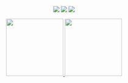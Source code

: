 
<p align="center">
  <a href="https://discord.com/users/751139131093942404"><img src="https://img.shields.io/badge/Khold%20-7289DA.svg?&style=for-the-badge&logo=discord&logoColor=white"></a>
  <a href="https://github.com/kholdjs"><img src="https://img.shields.io/badge/Khold%20-1d202b.svg?&style=for-the-badge&logo=github&logoColor=white"></a>
 <a href="https://instagram.com/toprak.snl" target"blank_"><img src="https://img.shields.io/badge/Khold%20-DC3175.svg?&style=for-the-badge&logo=instagram&logoColor=white">
</p>

<div align = "center">
<img src = "https://github-readme-stats.vercel.app/api?username=kholdjs&show_icons=true&theme=tokyonight" width = "% 100" height = "150px" />
<img src = "https://github-readme-stats.vercel.app/api/top-langs/?username=kholdjs&layout=compact&theme=tokyonight" width = "% 100" height = "150px"  />
</div>
